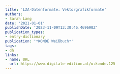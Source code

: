 ```yaml
---
title: 'LZA-Datenformate: Vektorgrafikformate'
authors:
- Sarah Lang
date: '2021-01-01'
publishDate: '2023-11-09T13:30:46.469690Z'
publication_types:
- entry-dictionary
publication: '*KONDE Weißbuch*'
tags:
- dh
links:
- name: URL
  url: https://www.digitale-edition.at/o:konde.125
---
```

